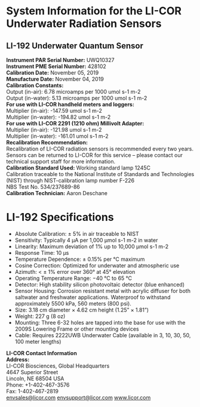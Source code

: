 # System Information for the LI-COR Underwater Radiation Sensors
## LI-192 Underwater Quantum Sensor

**Instrument PAR Serial Number:** UWQ10327  
**Instrument PME Serial Number:** 428102  
**Calibration Date:** November 05, 2019  
**Manufacture Date:** November 04, 2019  
**Calibration Constants:**  
Output (in-air): 6.78 microamps per 1000 umol s-1 m-2  
Output (in-water): 5.13 microamps per 1000 umol s-1 m-2  
**For use with LI-COR handheld meters and loggers:**  
Multiplier (in-air): -147.59 umol s-1 m-2  
Multiplier (in-water): -194.82 umol s-1 m-2  
**For use with LI-COR 2291 (1210 ohm) Millivolt Adapter:**  
Multiplier (in-air): -121.98 umol s-1 m-2  
Multiplier (in-water): -161.01 umol s-1 m-2  
**Recalibration Recommendation:**  
Recalibration of LI-COR radiation sensors is recommended every two years.  Sensors can be returned to LI-COR for this service – please contact our technical support staff for more information.  
**Calibration Standard Used:** Working standard lamp 1245C  
Calibration traceable to the National Institute of Standards and Technologies (NIST) through NIST-calibration lamp number F-226  
NBS Test No. 534/237689-86  
**Calibration Technician:** Aaron Deschane  

# LI-192 Specifications  
* Absolute Calibration: ± 5% in air traceable to NIST  
* Sensitivity: Typically 4 μA per 1,000 μmol s-1 m-2 in water  
* Linearity: Maximum deviation of 1% up to 10,000 μmol s-1 m-2  
* Response Time: 10 μs  
* Temperature Dependence: ± 0.15% per °C maximum  
* Cosine Correction: Optimized for underwater and atmospheric use  
* Azimuth: < ± 1% error over 360° at 45° elevation  
* Operating Temperature Range: −40 °C to 65 °C  
* Detector: High stability silicon photovoltaic detector (blue enhanced)  
* Sensor Housing: Corrosion resistant metal with acrylic diffuser for both saltwater and freshwater applications. Waterproof to withstand approximately 5500 kPa, 560 meters (800 psi).  
* Size: 3.18 cm diameter × 4.62 cm height (1.25” × 1.81”)  
* Weight: 227 g (8 oz)  
* Mounting: Three 6-32 holes are tapped into the base for use with the 2009S Lowering Frame or other mounting devices  
* Cable: Requires 2222UWB Underwater Cable (available in 3, 10, 30, 50, 100 meter lengths)  

**LI-COR Contact Information**  
**Address:**  
LI-COR Biosciences, Global Headquarters  
4647 Superior Street  
Lincoln, NE 68504 USA  
Phone: +1-402-467-3576  
Fax: 1-402-467-2819  
envsales@licor.com
envsupport@licor.com
www.licor.com
